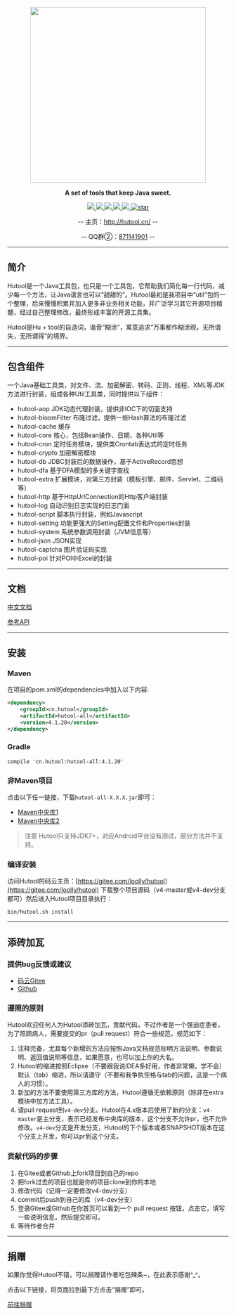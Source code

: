 <p align="center">
	<a href="http://hutool.cn/"><img src="http://www.hutool.cn/images/logo.jpg" width="400"></a>
</p>
<p align="center">
	<strong>A set of tools that keep Java sweet.</strong>
</p>
<p align="center">
	<a target="_blank" href="https://search.maven.org/artifact/cn.hutool/hutool-all/4.1.20/jar">
		<img src="https://img.shields.io/badge/version-4.1.20-blue.svg" ></img>
	</a>
	<a target="_blank" href="http://www.apache.org/licenses/LICENSE-2.0.html">
		<img src="http://img.shields.io/:license-apache-blue.svg" ></img>
	</a>
	<a target="_blank" href="https://www.oracle.com/technetwork/java/javase/downloads/index.html">
		<img src="https://img.shields.io/badge/JDK-1.7+-green.svg" ></img>
	</a>
	<a target="_blank" href="https://travis-ci.org/looly/hutool">
		<img src="https://travis-ci.org/looly/hutool.svg?branch=v4-master" ></img>
	</a>
	<a target="_blank" href="https://gitter.im/hutool/Lobby?utm_source=badge&utm_medium=badge&utm_campaign=pr-badge&utm_content=badge">
		<img src="https://badges.gitter.im/hutool/Lobby.svg" ></img>
	</a>
	<a target="_blank" href='https://gitee.com/loolly/hutool/stargazers'>
		<img src='https://gitee.com/loolly/hutool/badge/star.svg?theme=dark' alt='star'></img>
	</a>
</p>
<p align="center">
	-- 主页：<a href="http://hutool.cn">http://hutool.cn/</a> --
</p>
<p align="center">
	-- QQ群②：<a href="http://shang.qq.com/wpa/qunwpa?idkey=717c8e1444c2f3538ea37d792a19a23837cfc201e0d0de783e353b87009252eb">871141901</a> --
</p>

-------------------------------------------------------------------------------

## 简介

Hutool是一个Java工具包，也只是一个工具包，它帮助我们简化每一行代码，减少每一个方法，让Java语言也可以“甜甜的”。Hutool最初是我项目中“util”包的一个整理，后来慢慢积累并加入更多非业务相关功能，并广泛学习其它开源项目精髓，经过自己整理修改，最终形成丰富的开源工具集。

Hutool是Hu + tool的自造词，谐音“糊涂”，寓意追求“万事都作糊涂观，无所谓失，无所谓得”的境界。

-------------------------------------------------------------------------------

## 包含组件
一个Java基础工具类，对文件、流、加密解密、转码、正则、线程、XML等JDK方法进行封装，组成各种Util工具类，同时提供以下组件：

- hutool-aop              JDK动态代理封装，提供非IOC下的切面支持
- hutool-bloomFilter   布隆过滤，提供一些Hash算法的布隆过滤
- hutool-cache           缓存
- hutool-core             核心，包括Bean操作、日期、各种Util等
- hutool-cron             定时任务模块，提供类Crontab表达式的定时任务
- hutool-crypto          加密解密模块
- hutool-db               JDBC封装后的数据操作，基于ActiveRecord思想
- hutool-dfa              基于DFA模型的多关键字查找
- hutool-extra            扩展模块，对第三方封装（模板引擎、邮件、Servlet、二维码等）
- hutool-http             基于HttpUrlConnection的Http客户端封装
- hutool-log              自动识别日志实现的日志门面
- hutool-script           脚本执行封装，例如Javascript
- hutool-setting         功能更强大的Setting配置文件和Properties封装
- hutool-system        系统参数调用封装（JVM信息等）
- hutool-json            JSON实现
- hutool-captcha      图片验证码实现
- hutool-poi             针对POI中Excel的封装

-------------------------------------------------------------------------------

## 文档 

[中文文档](http://hutool.mydoc.io/)

[参考API](https://apidoc.gitee.com/loolly/hutool/)

-------------------------------------------------------------------------------

## 安装

### Maven
在项目的pom.xml的dependencies中加入以下内容:

```xml
<dependency>
    <groupId>cn.hutool</groupId>
    <artifactId>hutool-all</artifactId>
    <version>4.1.20</version>
</dependency>
```

### Gradle
```
compile 'cn.hutool:hutool-all:4.1.20'
```

### 非Maven项目

点击以下任一链接，下载`hutool-all-X.X.X.jar`即可：

- [Maven中央库1](http://repo1.maven.org/maven2/cn/hutool/hutool-all/4.1.20/)
- [Maven中央库2](http://repo2.maven.org/maven2/cn/hutool/hutool-all/4.1.20/)

> 注意
> Hutool只支持JDK7+，对应Android平台没有测试，部分方法并不支持。

### 编译安装

访问Hutool的码云主页：[https://gitee.com/loolly/hutool](https://gitee.com/loolly/hutool) 下载整个项目源码（v4-master或v4-dev分支都可）然后进入Hutool项目目录执行：

```sh
bin/hutool.sh install
```

-------------------------------------------------------------------------------

## 添砖加瓦

### 提供bug反馈或建议

- [码云Gitee](https://gitee.com/loolly/hutool/issues)
- [Github](https://github.com/looly/hutool/issues)

### 遵照的原则

Hutool欢迎任何人为Hutool添砖加瓦，贡献代码，不过作者是一个强迫症患者，为了照顾病人，需要提交的pr（pull request）符合一些规范，规范如下：

1. 注释完备，尤其每个新增的方法应按照Java文档规范标明方法说明、参数说明、返回值说明等信息，如果愿意，也可以加上你的大名。
2. Hutool的缩进按照Eclipse（不要跟我说IDEA多好用，作者非常懒，学不会）默认（tab）缩进，所以请遵守（不要和我争执空格与tab的问题，这是一个病人的习惯）。
3. 新加的方法不要使用第三方库的方法，Hutool遵循无依赖原则（除非在extra模块中加方法工具）。
4. 请pull request到`v4-dev`分支。Hutool在4.x版本后使用了新的分支：`v4-master`是主分支，表示已经发布中央库的版本，这个分支不允许pr，也不允许修改。`v4-dev`分支是开发分支，Hutool的下个版本或者SNAPSHOT版本在这个分支上开发，你可以pr到这个分支。

### 贡献代码的步骤

1. 在Gitee或者Github上fork项目到自己的repo
2. 把fork过去的项目也就是你的项目clone到你的本地
3. 修改代码（记得一定要修改v4-dev分支）
4. commit后push到自己的库（v4-dev分支）
5. 登录Gitee或Github在你首页可以看到一个 pull request 按钮，点击它，填写一些说明信息，然后提交即可。
6. 等待作者合并

-------------------------------------------------------------------------------

## 捐赠

如果你觉得Hutool不错，可以捐赠请作者吃包辣条~，在此表示感谢^_^。

点击以下链接，将页面拉到最下方点击“捐赠”即可。

[前往捐赠](https://gitee.com/loolly/hutool)